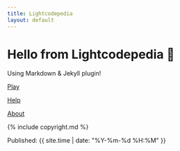 ```yaml
---
title: Lightcodepedia
layout: default
---
```


# Hello from Lightcodepedia 👋

Using Markdown & Jekyll plugin!

[Play](play.md)

[Help](help.md)

[About](about.md)


{% include copyright.md %}

Published: {{ site.time | date: "%Y-%m-%d %H:%M" }}
